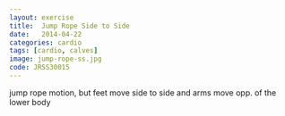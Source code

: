 ```yaml
---
layout: exercise
title:  Jump Rope Side to Side
date:   2014-04-22
categories: cardio
tags: [cardio, calves]
image: jump-rope-ss.jpg
code: JRSS30015
---
```


jump rope motion, but feet move side to side and arms move opp. of the lower body

